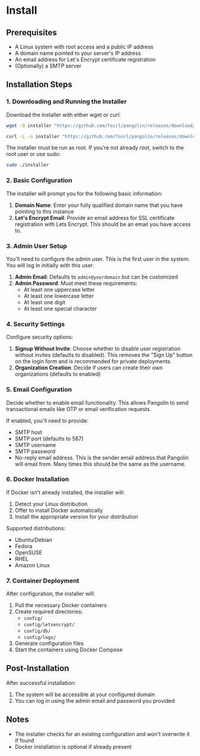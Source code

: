 # Install

## Prerequisites

- A Linux system with root access and a public IP address
- A domain name pointed to your server's IP address
- An email address for Let's Encrypt certificate registration
- (Optionally) a SMTP server

## Installation Steps

### 1. Downloading and Running the Installer

Download the installer with either wget or curl:

```bash
wget -O installer "https://github.com/fosrl/pangolin/releases/download/v1.0.0-beta.1/installer"
```

```bash
curl -L -o installer "https://github.com/fosrl/pangolin/releases/download/v1.0.0-beta.1/installer"
```

The installer must be run as root. If you're not already root, switch to the root user or use sudo:

```bash
sudo ./installer
```

### 2. Basic Configuration

The installer will prompt you for the following basic information:

1. **Domain Name**: Enter your fully qualified domain name that you have pointing to this instance
2. **Let's Encrypt Email**: Provide an email address for SSL certificate registration with Lets Encrypt. This should be an email you have access to.

### 3. Admin User Setup

You'll need to configure the admin user. This is the first user in the system. You will log in initially with this user.

1. **Admin Email**: Defaults to `admin@yourdomain` but can be customized
2. **Admin Password**: Must meet these requirements:
   - At least one uppercase letter
   - At least one lowercase letter
   - At least one digit
   - At least one special character

### 4. Security Settings

Configure security options:

1. **Signup Without Invite**: Choose whether to disable user registration without invites (defaults to disabled). This removes the "Sign Up" button on the login form and is recommended for private deployments.
2. **Organization Creation**: Decide if users can create their own organizations (defaults to enabled)

### 5. Email Configuration

Decide whether to enable email functionality. This allows Pangolin to send transactional emails like OTP or email verification requests.

If enabled, you'll need to provide:
- SMTP host
- SMTP port (defaults to 587)
- SMTP username
- SMTP password
- No-reply email address. This is the sender email address that Pangolin will email from. Many times this should be the same as the username.

### 6. Docker Installation

If Docker isn't already installed, the installer will:

1. Detect your Linux distribution
2. Offer to install Docker automatically
3. Install the appropriate version for your distribution

Supported distributions:
- Ubuntu/Debian
- Fedora
- OpenSUSE
- RHEL
- Amazon Linux

### 7. Container Deployment

After configuration, the installer will:

1. Pull the necessary Docker containers
2. Create required directories:
   - `config/`
   - `config/letsencrypt/`
   - `config/db/`
   - `config/logs/`
3. Generate configuration files
4. Start the containers using Docker Compose

## Post-Installation

After successful installation:

1. The system will be accessible at your configured domain
2. You can log in using the admin email and password you provided

## Notes

- The installer checks for an existing configuration and won't overwrite it if found
- Docker installation is optional if already present
<!-- - You can pull the latest and rerun the install script to update the containers! -->